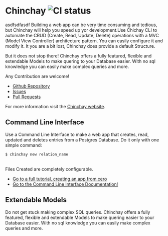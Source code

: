 # Chinchay ![CI status](https://img.shields.io/badge/build-passing-brightgreen.svg)

asdfsdfasdf Building a web app can be very time consuming and tedious, but Chinchay will help you speed up yor development.Use Chichay CLI to automate the CRUD (Create, Read, Update, Delete) operations with a MVC (Model View Controller) architecture pattern. You can easily configure it and modify it. It you are a bit lost, Chinchay does provide a default Structure.

But it does not stop there! Chinchay offers a fully featured, flexible and extendable Models to make quering to your Database easier. With no sql knowledge you can easily make complex queries and more.



Any Contribution are welcome!

* [Github Repository](https://github.com/afontainec/chinchay)
* [Issues](https://github.com/afontainec/chinchay/issues)
* [Pull Requests](https://github.com/afontainec/chinchay/pulls)
&nbsp;  


For more information visit the [Chinchay website](https://afontainec.github.io/chinchay/clitutorial).


## Command Line Interface

Use a Command Line Interface to make a web app that creates, read, updated and deletes entries from a Postgres Database. Do it only with one simple command:

```
$ chinchay new relation_name
```

<br/>
Files Created are completely configurable.

* [Go to a full tutorial, creating an app from cero](https://afontainec.github.io/chinchay/clitutorial)
* [Go to the Command Line Interface Documentation!](https://afontainec.github.io/chinchay/clidocs)


## Extendable Models

Do not get stuck making complex SQL queries. Chinchay offers a fully featured, flexible and extendable Models to make quering easier to your Database easier. With no sql knowledge you can easily make complex queries and more.
